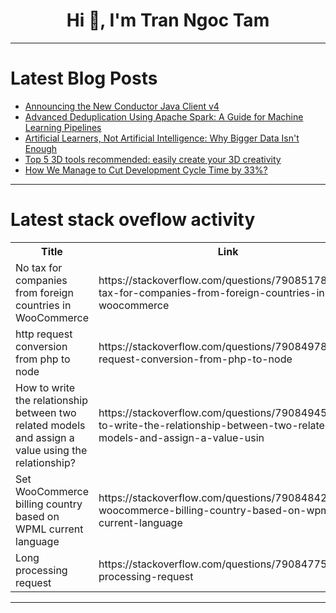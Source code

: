 <h1 align="center">Hi 👋, I'm Tran Ngoc Tam</h1>

---

# Latest Blog Posts 
<!-- BLOG-POST-LIST:START -->
- [Announcing the New Conductor Java Client v4](https://dev.to/orkes/announcing-the-new-conductor-java-client-v4-4p4e)
- [Advanced Deduplication Using Apache Spark: A Guide for Machine Learning Pipelines](https://dev.to/ajay_tani/advanced-deduplication-using-apache-spark-a-guide-for-machine-learning-pipelines-3ik6)
- [Artificial Learners, Not Artificial Intelligence: Why Bigger Data Isn&#39;t Enough](https://dev.to/arkadeepnag/artificial-learners-not-artificial-intelligence-why-bigger-data-isnt-enough-1mb)
- [Top 5 3D tools recommended: easily create your 3D creativity](https://dev.to/wingwing/top-5-3d-tools-recommended-easily-create-your-3d-creativity-3ec9)
- [How We Manage to Cut Development Cycle Time by 33%?](https://dev.to/apilover/how-we-manage-to-cut-development-cycle-time-by-33-1flg)
<!-- BLOG-POST-LIST:END -->

---

# Latest stack oveflow activity
<table>
  <tr><th>Title</th><th>Link</th></tr>
  <!-- STACKOVERFLOW:START --><tr><td>No tax for companies from foreign countries in WooCommerce</td><td>https://stackoverflow.com/questions/79085178/no-tax-for-companies-from-foreign-countries-in-woocommerce</td></tr><tr><td>http request conversion from php to node</td><td>https://stackoverflow.com/questions/79084978/http-request-conversion-from-php-to-node</td></tr><tr><td>How to write the relationship between two related models and assign a value using the relationship?</td><td>https://stackoverflow.com/questions/79084945/how-to-write-the-relationship-between-two-related-models-and-assign-a-value-usin</td></tr><tr><td>Set WooCommerce billing country based on WPML current language</td><td>https://stackoverflow.com/questions/79084842/set-woocommerce-billing-country-based-on-wpml-current-language</td></tr><tr><td>Long processing request</td><td>https://stackoverflow.com/questions/79084775/long-processing-request</td></tr><!-- STACKOVERFLOW:END -->
</table>

---


